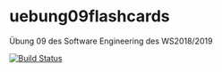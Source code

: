 # uebung09flashcards
Übung 09 des Software Engineering des WS2018/2019

[![Build Status](https://travis-ci.com/LuFrie/uebung09flashcards.svg?branch=master)](https://travis-ci.com/LuFrie/uebung09flashcards)
